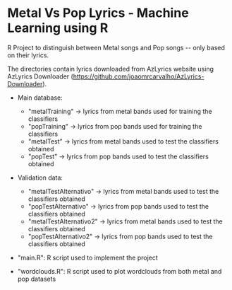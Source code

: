 # Metal Vs Pop Lyrics - Machine Learning using R
R Project to distinguish between Metal songs and Pop songs -- only based on their lyrics.

The directories contain lyrics downloaded from AzLyrics website using AzLyrics Downloader (https://github.com/joaomrcarvalho/AzLyrics-Downloader).

- Main database:
	- "metalTraining" -> lyrics from metal bands used for training the classifiers
	- "popTraining" -> lyrics from pop bands used for training the classifiers
	- "metalTest" -> lyrics from metal bands used to test the classifiers obtained
	- "popTest" -> lyrics from pop bands used to test the classifiers obtained

- Validation data:
	- "metalTestAlternativo" -> lyrics from metal bands used to test the classifiers obtained
	- "popTestAlternativo" -> lyrics from pop bands used to test the classifiers obtained
	- "metalTestAlternativo2" -> lyrics from metal bands used to test the classifiers obtained
	- "popTestAlternativo2" -> lyrics from pop bands used to test the classifiers obtained

- "main.R": R script used to implement the project
- "wordclouds.R": R script used to plot wordclouds from both metal and pop datasets
